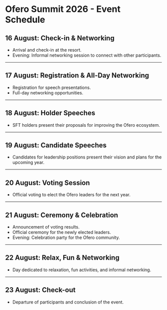 # Ofero Summit 2026 - Event Schedule

## **16 August: Check-in & Networking**
- Arrival and check-in at the resort.
- Evening: Informal networking session to connect with other participants.

---

## **17 August: Registration & All-Day Networking**
- Registration for speech presentations.
- Full-day networking opportunities.

---

## **18 August: Holder Speeches**
- SFT holders present their proposals for improving the Ofero ecosystem.

---

## **19 August: Candidate Speeches**
- Candidates for leadership positions present their vision and plans for the upcoming year.

---

## **20 August: Voting Session**
- Official voting to elect the Ofero leaders for the next year.

---

## **21 August: Ceremony & Celebration**
- Announcement of voting results.
- Official ceremony for the newly elected leaders.
- Evening: Celebration party for the Ofero community.

---

## **22 August: Relax, Fun & Networking**
- Day dedicated to relaxation, fun activities, and informal networking.

---

## **23 August: Check-out**
- Departure of participants and conclusion of the event.
